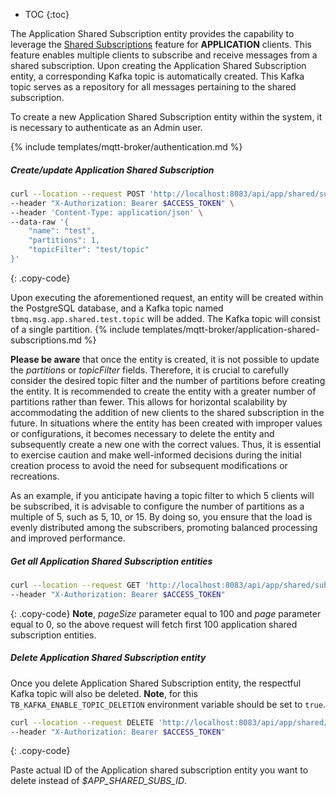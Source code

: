 
* TOC
{:toc}

The Application Shared Subscription entity provides the capability to leverage the [Shared Subscriptions](/docs/mqtt-broker/user-guide/shared-subscriptions/) 
feature for **APPLICATION** clients. This feature enables multiple clients to subscribe and receive messages from a shared subscription. 
Upon creating the Application Shared Subscription entity, a corresponding Kafka topic is automatically created. 
This Kafka topic serves as a repository for all messages pertaining to the shared subscription.

To create a new Application Shared Subscription entity within the system, it is necessary to authenticate as an Admin user.

{% include templates/mqtt-broker/authentication.md %}

##### Create/update Application Shared Subscription

```bash
curl --location --request POST 'http://localhost:8083/api/app/shared/subs' \
--header "X-Authorization: Bearer $ACCESS_TOKEN" \
--header 'Content-Type: application/json' \
--data-raw '{
    "name": "test",
    "partitions": 1,
    "topicFilter": "test/topic"
}'
```
{: .copy-code}

Upon executing the aforementioned request, an entity will be created within the PostgreSQL database, and a Kafka topic named `tbmq.msg.app.shared.test.topic` will be added. 
The Kafka topic will consist of a single partition.
{% include templates/mqtt-broker/application-shared-subscriptions.md %}

**Please be aware** that once the entity is created, it is not possible to update the _partitions_ or _topicFilter_ fields. 
Therefore, it is crucial to carefully consider the desired topic filter and the number of partitions before creating the entity.
It is recommended to create the entity with a greater number of partitions rather than fewer. 
This allows for horizontal scalability by accommodating the addition of new clients to the shared subscription in the future.
In situations where the entity has been created with improper values or configurations, it becomes necessary to delete the entity and 
subsequently create a new one with the correct values. 
Thus, it is essential to exercise caution and make well-informed decisions during the initial creation process to avoid the need for subsequent modifications or recreations.

As an example, if you anticipate having a topic filter to which 5 clients will be subscribed, 
it is advisable to configure the number of partitions as a multiple of 5, such as 5, 10, or 15. 
By doing so, you ensure that the load is evenly distributed among the subscribers, promoting balanced processing and improved performance.

##### Get all Application Shared Subscription entities

```bash
curl --location --request GET 'http://localhost:8083/api/app/shared/subs?pageSize=100&page=0' \
--header "X-Authorization: Bearer $ACCESS_TOKEN"
```
{: .copy-code}
**Note**, _pageSize_ parameter equal to 100 and _page_ parameter equal to 0, so the above request will fetch first 100 application shared subscription entities.

##### Delete Application Shared Subscription entity

Once you delete Application Shared Subscription entity, the respectful Kafka topic will also be deleted.
**Note**, for this `TB_KAFKA_ENABLE_TOPIC_DELETION` environment variable should be set to `true`.

```bash
curl --location --request DELETE 'http://localhost:8083/api/app/shared/subs/$APP_SHARED_SUBS_ID' \
--header "X-Authorization: Bearer $ACCESS_TOKEN"
```
{: .copy-code}

Paste actual ID of the Application shared subscription entity you want to delete instead of _$APP_SHARED_SUBS_ID_.
